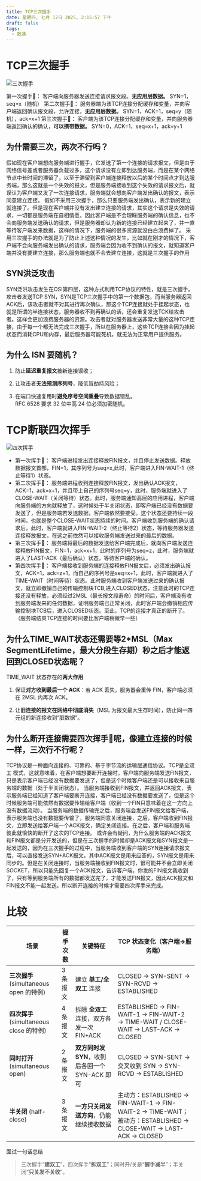 ```yaml
---
title: TCP三次握手
date: 星期四, 七月 17日 2025, 2:15:57 下午
draft: false
tags:
  - 数通
---
```

# TCP三次握手

![三次握手](https://blog.mineor.xyz/images/network/tcp_create.png)

第一次握手🤝： 客户端向服务器发送连接请求报文段。**无应用层数据。**
	SYN=1，seq=x（随机）
第二次握手🤝： 服务器端为该TCP连接分配缓存和变量，并向客户端返回确认报文段，允许连接，**无应用层数据。**
	SYN=1，ACK=1，seq=y（随机），ack=x+1
第三次握手🤝： 客户端为该TCP连接分配缓存和变量，并向服务器端返回确认的确认，**可以携带数据。** 
	SYN=0，ACK=1，seq=x+1，ack=y+1


## 为什需要三次，两次不行吗？

假如现在客户端想向服务端进行握手，它发送了第一个连接的请求报文，但是由于网络信号差或者服务器负载过多，这个请求没有立即到达服务端，而是在某个网络节点中长时间的滞留了，以至于滞留到客户端连接释放以后的某个时间点才到达服务端，那么这就是一个失效的报文，但是服务端接收到这个失效的请求报文后，就误认为客户端又发了一次连接请求，服务端就会想向客户端发出确认的报文，表示同意建立连接。
假如不采用三次握手，那么只要服务端发出确认，表示新的建立就连接了。但是现在客户端并没有发出建立连接的请求，其实这个请求是失效的请求，一切都是服务端在自相情愿，因此客户端是不会理睬服务端的确认信息，也不会向服务端发送确认的请求，但是服务器却认为新的连接已经建立起来了，并一直等待客户端发来数据，这样的情况下，服务端的很多资源就没白白浪费掉了。
采用三次握手的办法就是为了防止上述这种情况的发生，比如就在刚才的情况下，客户端不会向服务端发出确认的请求，服务端会因为收不到确认的报文，就知道客户端并没有要建立连接，那么服务端也就不会去建立连接，这就是三次握手的作用

## SYN洪泛攻击
SYN泛洪攻击发生在OSI第四层，这种方式利用TCP协议的特性，就是三次握手。
攻击者发送TCP SYN，SYN是TCP三次握手中的第一个数据包，而当服务器返回ACK后，该攻击者就不对其进行再次确认，那这个TCP连接就处于挂起状态，也就是所谓的半连接状态，服务器收不到再确认的话，还会重复发送TCK给攻击者。这样会更加浪费服务器的资源。攻击者就对服务器发送非常大量的这种TCP连接，由于每一个都无法完成三次握手，所以在服务器上，这些TCP连接会因为挂起状态而消耗CPU和内存，最后服务器可能死机，就无法为正常用户提供服务。

## **为什么 ISN 要随机？**

1. 防止**延迟重复报文**被新连接误收；
    
2. 让攻击者**无法预测序列号**，降低盲劫持风险；
    
3. 在端口快速复用时**避免序号空间重叠**导致数据错乱。  
    RFC 6528 要求 32 位中高 24 位必须加密随机。
    
# TCP断联四次挥手

![四次挥手](https://blog.mineor.xyz/images/network/tcp_delete.png)

- 第一次挥手👋：  客户端进程发出连接释放FIN报文，并且停止发送数据。释放数据报文首部，FIN=1，其序列号为seq=x,此时，客户端进入FIN-WAIT-1（终止等待1）状态。
- 第二次挥手👋：  服务端进程收到连接释放FIN报文，发出确认ACK报文，ACK=1，ack=x+1，并且带上自己的序列号seq=y，此时，服务端就进入了CLOSE-WAIT（关闭等待）状态。此时，服务端通知高层的应用进程，客户端向服务端的方向就释放了，这时候处于半关闭状态，即客户端已经没有数据要发送了，但是服务端若发送数据，客户端依然要接受。这个状态还要持续一段时间，也就是整个CLOSE-WAIT状态持续的时间。客户端收到服务端的确认请求后，此时，客户端就进入FIN-WAIT-2（终止等待2）状态，等待服务器发送连接释放报文，在这之前依然可以接收服务端发送过来的最后的数据。
- 第三次挥手👋： 服务端将最后的数据发送给客户端完成后，就向客户端发送连接释放FIN报文，FIN=1，ack=x+1，此时的序列号为seq=z，此时，服务端就进入了LAST-ACK（最后确认）状态，等待客户端的确认。
- 第四次挥手👋： 客户端接收到服务端的连接释放FIN报文后，必须发出确认报文，ACK=1，ack=z+1，而自己的序列号是seq=x+1，此时，客户端就进入了TIME-WAIT（时间等待）状态。此时服务端收到客户端发送过来的确认报文，就立即撤销自己的传输控制块TCB,进入CLOSED状态，注意此时的TCP连接还没有释放，必须经过2MSL（最长报文段寿命）的时间后，客户端没有收到服务端发来的任何数据，证明服务端已正常关闭，此时客户端会撤销相应传输控制块TCB后，进入CLOSED状态。至此，TCP的连接才真正的断开了。（服务端结束TCP连接的时间要比客户端稍微早一些）

## 为什么TIME_WAIT状态还需要等2*MSL（Max SegmentLifetime，最大分段生存期）秒之后才能返回到CLOSED状态呢？

TIME_WAIT 状态存在的**两大作用**

1. 保证**对方收到最后一个 ACK**：若 ACK 丢失，服务器会重传 FIN，客户端必须在 2MSL 内再次 ACK。
    
2. 让**旧连接的报文在网络中彻底消失**（MSL 为报文最大生存时间），防止同一四元组的新连接收到“脏数据”。
## 为什么断开连接需要四次挥手👋呢，像建立连接的时候一样，三次行不行呢？

TCP协议是一种面向连接的、可靠的、基于字节流的运输层通信协议。TCP是全双工 模式，这就意味着，在客户端想要断开连接时，客户端向服务端发送FIN报文，只是表示客户端已经没有数据要发送了，但是这个时候客户端还是可以接收来自服务端的数据（处于半关闭状态）。
当服务端接收到FIN报文，并返回ACK报文，表示服务端已经知道了客户端要断开连接，客户端已经没有数据要发送了，但是这个时候服务端可能依然有数据要传输给客户端（收到一个FIN只意味着在这一方向上没有数据流动）。
当服务端的数据传输完之后，服务端会发送FIN报文给客户端，表示服务端也没有数据要传输了，服务端同意关闭连接，之后，客户端收到FIN报文，立即发送给客户端一个ACK报文，确定关闭连接。在之后，客户端和服务端彼此就愉快的断开了这次的TCP连接。
或许会有疑问，为什么服务端的ACK报文和FIN报文都是分开发送的，但是在三次握手的时候却是ACK报文和SYN报文是一起发送的，因为在三次握手的过程中，当服务端收到客户端的SYN连接请求报文后，可以直接发送SYN+ACK报文。其中ACK报文是用来应答的，SYN报文是用来同步的。但是在关闭连接时，当服务端接收到FIN报文时，很可能并不会立即关闭SOCKET，所以只能先回复一个ACK报文，告诉客户端，你发的FIN报文我收到了，只有等到服务端所有的数据都发送完了，才能发送FIN报文，因此ACK报文和FIN报文不能一起发送。所以断开连接的时候才需要四次挥手来完成。

# 比较

| 场景                                | 握手次数  | 关键特征                             | TCP 状态变化（客户端→服务端）                                                                                      |
| --------------------------------- | ----- | -------------------------------- | ------------------------------------------------------------------------------------------------------ |
| **三次握手** (simultaneous open 的特例)  | 3 条报文 | 建立 **单工/全双工** 连接                 | CLOSED → SYN-SENT → SYN-RCVD → ESTABLISHED                                                             |
| **四次挥手** (simultaneous close 的特例) | 4 条报文 | 拆除 **全双工** 连接，双方各发一次 FIN+ACK     | ESTABLISHED → FIN-WAIT-1 → FIN-WAIT-2 → TIME-WAIT / CLOSE-WAIT → LAST-ACK → CLOSED                     |
| **同时打开** (simultaneous open)      | 2 条报文 | **双方同时发 SYN**，收到后各回一个 SYN-ACK 即可 | CLOSED → SYN-SENT → 交叉收到 SYN → SYN-RCVD → ESTABLISHED                                                  |
| **半关闭** (half-close)              | 3 条报文 | **一方只关闭发送方向**，仍能继续接收数据           | 主动方：ESTABLISHED → FIN-WAIT-1 → FIN-WAIT-2 → TIME-WAIT；被动方：ESTABLISHED → CLOSE-WAIT → LAST-ACK → CLOSED |

面试一句话总结  
> 三次握手“**建双工**”，四次挥手“**拆双工**”；同时开/关是“**握手减半**”；半关闭“**只关发不关收**”。